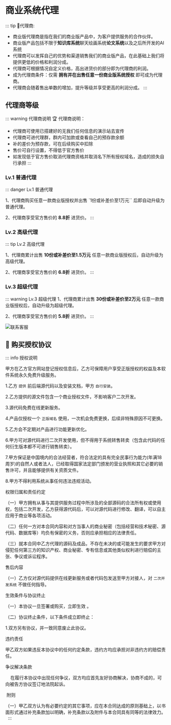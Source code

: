 # 商业系统代理

::: tip 🥇代理商:

* 商业版代理商是指在我们的商业版产品中，为客户提供服务的合作伙伴。
* 商业版产品包括不限于**知识库系统**聊天绘画系统**论文系统**以及之后所开发的AI系统
* 代理商可以发挥自己的优势和渠道销售我们的商业版产品，在此基础上我们将提供更低的价格和利润分成。
* 代理商可根据情况自定义价格，高出进货价的部分即为代理商的利润。
* 成为代理商条件：仅需 **拥有并在出售任意一份商业版系统授权** 即可成为代理商。
* 代理商会随着售出单数的增加，提升等级并享受更高的利润分成。
  :::

## 代理商等级

::: warning 代理商说明
🏆 代理商说明：

* 代理商可使用已搭建好的无我们任何信息的演示站去宣传
* 代理商可进代理群，群内可加款或查看自己的预存款余额
* 补的差价为预存款，可在后续购买中扣除
* 售价可自行设置，不得低于官方售价
* 如发现低于官方售价取消代理商资格并取消名下所有授权域名，造成的损失自行承担
  :::

### Lv.1 普通代理

::: danger Lv.1 普通代理

1、代理商购买任意一款商业版授权并出售 `1份或补差价至1万元``
后即自动升级为普通代理。

2、代理商享受官方售价的 **8.8折** 进货价。
:::

### Lv.2 高级代理

::: tip Lv.2 高级代理

1、代理商累计出售 **10份或补差价至1.5万元** 任意一款商业版授权后，自动升级为高级代理。

2、代理商享受官方售价的 **6.8折** 进货价。
:::

### Lv.3 超级代理

::: warning Lv.3 超级代理
1、代理商累计出售 **30份或补差价至2万元** 任意一款商业版授权后，自动升级为超级代理。

2、代理商享受官方售价的 **5.8折** 进货价。
:::

![联系客服](/images/kf.png)



## 📝 购买授权协议

::: info 授权说明

 甲方在乙方官方网站登记授权信息后，乙方可保障用户享受正版授权的权益及本软件系统永久免费升级服务。

 1.乙方 ``提供`` 前后端源代码以及安装文档，甲方 ``自行安装``。

 2.乙方提供的源文件包含一个商业授权文件，不影响客户二次开发。

3.源代码免费在线更新服务。

4.产品仅授权一个 ``正版域名`` 使用，一次机会免费更换，后续非特殊原因不可更换。

5.乙方会不定期对产品进行功能更新优化。

6.甲方可对源代码进行二次开发使用，但不得用于系统转售转卖（包含此代码的任何衍生版本都不可进行销售转卖）。

7.甲方保证是中国境内的合法经营者，符合法定的具有完全民事行为能力(年满18周岁)的自然人或者法人，已经取得国家法定部门颁发的营业执照和其它必要的销售许可，并且能够提供有关资质文件。

8.甲方不得利用系统从事任何违法违规活动。

权限归属和责任约定  

（一）甲方拥有从事与其提供服务过程中所涉及的全部源码的合法所有权或使用权，包括二次开发，乙方获得源代码后，可以对源代码进行修改、翻译，可以自主应用于商业等各项活动。

（二）任何一方对本合同内容和对方当事人的商业秘密（包括经营和技术秘密、源代码、数据库等）均负有保密的义务，否则应承担相应的法律责任。  

（三）就本合同中乙方代理的源码及成品，不存在未决的或可能发生的要求甲方对侵犯任何第三方的知识产权、商业秘密、专有信息或其他类似权利进行赔偿的主张、争议或诉讼程序。

售后内容

（一）乙方仅对源代码提供在线更新服务或者代码包发送至甲方对接人，对 ``二次开发系统`` 不做任何指导。

生效条件与协议终止

（一）本协议一旦签署或购买，立即生效 。

（二）协议终止条件，以下条件成立即终止：

1.双方另有协议，并一致同意废止此协议。

违约责任

甲乙双方如果违反本协议中的任何约定条款，违约方均应承担对非违约方的赔偿责任。

争议解决条款

    在履行本协议中出现任何争议，双方均应首先友好协商解决，协商不成的，可向被告方协议签订地法院起诉。

 附则  

（一）甲乙双方认为有必要约定的其它事项，应在本合同达成的原则基础上，以书面形式通过补充条款加以明确，补充条款以及附件与本合同具有同等的法律效力。  
:::